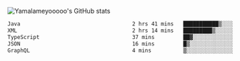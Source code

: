 ![Yamalameyooooo's GitHub stats](https://github-readme-stats.vercel.app/api?username=yamalameyooooo&theme=transparent&show_icons=true\&show=reviews,discussions_started,discussions_answered,prs_merged,prs_merged_percentage)

<!--START_SECTION:waka-->

```txt
Java                                   2 hrs 41 mins   ███████████▒░░░░░░░░░░░░░   44.83 %
XML                                    2 hrs 14 mins   █████████▒░░░░░░░░░░░░░░░   37.30 %
TypeScript                             37 mins         ██▓░░░░░░░░░░░░░░░░░░░░░░   10.37 %
JSON                                   16 mins         █▒░░░░░░░░░░░░░░░░░░░░░░░   04.67 %
GraphQL                                4 mins          ▒░░░░░░░░░░░░░░░░░░░░░░░░   01.34 %
```

<!--END_SECTION:waka-->
